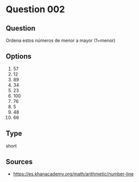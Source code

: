 # Question 002

## Question
Ordena estos números de menor a mayor (1=menor)

## Options
1. 57
2. 12
3. 89
4. 34
5. 23
6. 100
7. 76
8. 5
9. 48
10. 66

## Type
short

## Sources
- https://es.khanacademy.org/math/arithmetic/number-line